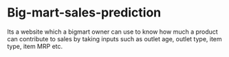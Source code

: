 # Big-mart-sales-prediction
Its a website which a bigmart owner can use to know how much a product can contribute to sales by taking inputs such as outlet age, outlet type, item type, item MRP etc.
